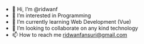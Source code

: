 - 👋 Hi, I’m @ridwanf
- 👀 I’m interested in Programming
- 🌱 I’m currently learning Web Development (Vue)
- 💞️ I’m looking to collaborate on any kind technology
- 📫 How to reach me ridwanfansuri@gmail.com

<!---
ridwanf/ridwanf is a ✨ special ✨ repository because its `README.md` (this file) appears on your GitHub profile.
You can click the Preview link to take a look at your changes.
--->
